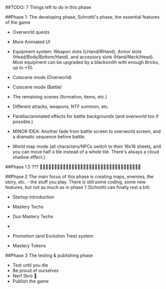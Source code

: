 ﻿##TODO:
7 Things left to do in this phase

##Phase 1:
The developing phase, Schrottii's phase, the essential features of the game

- Overworld quests
- More Animated UI
- Equipment system:
Weapon slots (LHand/RHand), Armor slots (Head/Body/Bottom/Hand), and accessory slots (Hand/Neck/Head).
Most equipment can be upgraded by a blacksmith with enough Bricks, up to +10.

- Cutscene mode (Overworld)
- Cutscene mode (Battle)

- The remaining scenes (formation, items, etc.)
- Different attacks, weapons, NTF summon, etc.
- Parallax/animated effects for battle backgrounds (and overworld too if possible.)
- MINOR IDEA: Another fade from battle screen to overworld screen, and a dramatic sequence before battle.

- World map mode (all characters/NPCs switch to their 16x16 sheets, and you can move half a tile instead of a whole tile. There's always a cloud shadow effect.)



##Phase 1.5
???
🤔🤔🤔🤔🤔🤔🤔🤔🤔🤔🤔🤔🤔🤔🤔🤔🤔🤔🤔🤔🤔🤔🤔🤔🤔🤔🤔🤔🤔🤔🤔🤔🤔🤔🤔



##Phase 2
The main focus of this phase is creating maps, enemies, the story, etc. - the stuff you play.
There is still some coding, some new features, but not as much as in phase 1 (Schrottii can finally rest a bit)

- Startup introduction

- Mastery Techs
- Duo Mastery Techs
- 
- Promotion (and Evolution Tree) system
- Mastery Tokens



##Phase 3
The testing & publishing phase

- Test until you die
- Be proud of ourselves
- Nerf Skro 🤔
- Publish the game
